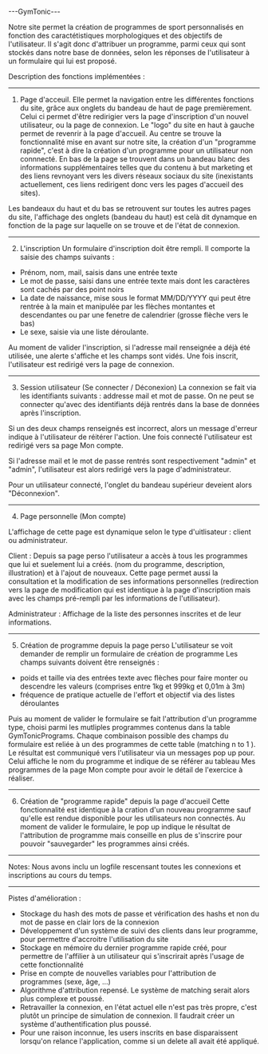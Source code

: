 ﻿---GymTonic---

Notre site permet la création de programmes de sport personnalisés en fonction des caractétistiques morphologiques
et des objectifs de l'utilisateur. Il s'agit donc d'attribuer un programme, parmi ceux qui sont stockés dans
notre base de données, selon les réponses de l'utilisateur à un formulaire qui lui est proposé.

Description des fonctions implémentées :

----------------------------------------------------------

1) Page d'acceuil. 
Elle permet la navigation entre les différentes fonctions du site, grâce aux onglets du bandeau de haut de page premièrement.
Celui ci permet d'être redirigier vers la page d'inscription d'un nouvel utilisateur, ou la page de connexion. Le "logo"
du site en haut à gauche permet de revenrir à la page d'accueil.
Au centre se trouve la fonctionnalité mise en avant sur notre site, la création d'un "programme rapide", c'est à dire la
création d'un programme pour un utilisateur non connnecté.
En bas de la page se trouvent dans un bandeau blanc des informations supplémentaires telles que du contenu à but marketing
et des liens revnoyant vers les divers réseaux sociaux du site (inexistants actuellement, ces liens redirigent donc vers
les pages d'accueil des sites).

Les bandeaux du haut et du bas se retrouvent sur toutes les autres pages du site, l'affichage des onglets (bandeau du haut)
est celà dit dynamque en fonction de la page sur laquelle on se trouve et de l'état de connexion.

----------------------------------------------------------

2) L'inscription
Un formulaire d'inscription doit être rempli. Il comporte la saisie des champs suivants :
- Prénom, nom, mail, saisis dans une entrée texte
- Le mot de passe, saisi dans une entrée texte mais dont les caractères sont cachés par des point noirs
- La date de naissance, mise sous le format MM/DD/YYYY qui peut être rentrée à la main et manipulée par 
les flèches montantes et descendantes ou par une fenetre de calendrier (grosse flèche vers le bas)
- Le sexe, saisie via une liste déroulante.

Au moment de valider l'inscription, si l'adresse mail renseignée a déjà été utilisée, 
une alerte s'affiche et les champs sont vidés. Une fois inscrit, l'utilisateur est redirigé vers la page de connexion.

----------------------------------------------------------

3) Session utilisateur (Se connecter / Déconexion)
La connexion se fait via les identifiants suivants : addresse mail et mot de passe.
On ne peut se connecter qu'avec des identifiants déjà rentrés dans la base de données après l'inscription.

Si un des deux champs renseignés est incorrect, alors un message d'erreur indique à l'utilisateur de réitérer
l'action. Une fois connecté l'utilisateur est redirigé vers sa page Mon compte.

Si l'adresse mail et le mot de passe rentrés sont respectivement "admin" et "admin", l'utilisateur est alors redirigé vers
la page d'administrateur.

Pour un utilisateur connecté, l'onglet du bandeau supérieur deveient alors "Déconnexion".

----------------------------------------------------------

4) Page personnelle (Mon compte)

L'affichage de cette page est dynamique selon le type d'uitlisateur : client ou administrateur.

Client :
Depuis sa page perso l'utilisateur a accès à tous les programmes que lui et suelement lui a créés.
(nom du programme, description, illustration) et à l'ajout de nouveaux. Cette page permet aussi la consultation 
et la modification de ses informations personnelles (redirection vers la page de modification qui est identique 
à la page d'inscription mais avec les champs pré-rempli par les informations de l'utilisateur).

Administrateur :
Affichage de la liste des personnes inscrites et de leur informations.

----------------------------------------------------------

5) Création de programme depuis la page perso
L'utilisateur se voit demander de remplir un formulaire de création de programme
Les champs suivants doivent être renseignés :
- poids et taille via des entrées texte avec flèches pour faire monter ou descendre les valeurs (comprises entre 1kg et 999kg
et 0,01m à 3m)
- fréquence de pratique actuelle de l'effort et objectif via des listes déroulantes

Puis au moment de valider le formulaire se fait l'attribution d'un programme type, choisi parmi les mutliples programmes
contenus dans la table GymTonicPrograms. Chaque combinaison possible des champs du formulaire est reliée à un des
programmes de cette table (matching n to 1 ).
Le résultat est communiqué vers l'utilisateur via un messages pop up pour. Celui affiche le nom du programme et indique de se
référer au tableau Mes programmes de la page Mon compte pour avoir le détail de l'exercice à réaliser. 

----------------------------------------------------------

6) Création de "programme rapide" depuis la page d'accueil
Cette fonctionnalité est identique à la cration d'un nouveau programme sauf qu'elle est rendue disponible pour les utilisateurs
non connectés. Au moment de valider le formulaire, le pop up indique le résultat de l'attribution de programme mais conseille
en plus de s'inscrire pour pouvoir "sauvegarder" les programmes ainsi créés. 

----------------------------------------------------------

Notes: Nous avons inclu un logfile rescensant toutes les connexions et inscriptions au cours du temps.

----------------------------------------------------------

Pistes d'amélioration :
- Stockage du hash des mots de passe et vérification des hashs et non du mot de passe en clair lors de la connexion
- Développement d'un système de suivi des clients dans leur programme, pour permettre d'accroitre l'utilisation du site
- Stockage en mémoire du dernier programme rapide créé, pour permettre de l'affilier à un utilisateur qui s'inscrirait
après l'usage de cette fonctionnalité
- Prise en compte de nouvelles variables pour l'attribution de programmes (sexe, âge, ...)
- Algorithme d'attribution repensé. Le système de matching serait alors plus complexe et poussé.
- Retravailler la connexion, en l'état actuel elle n'est pas très propre, c'est plutôt un principe de simulation de connexion.
Il faudrait créer un système d'authentification plus poussé.
- Pour une raison inconnue, les users inscrits en base disparaissent lorsqu'on relance l'application, comme si un delete all avait été appliqué.
